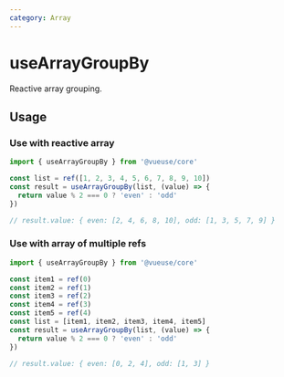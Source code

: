 ```yaml
---
category: Array
---
```


# useArrayGroupBy

Reactive array grouping.

## Usage

### Use with reactive array

```ts
import { useArrayGroupBy } from '@vueuse/core'

const list = ref([1, 2, 3, 4, 5, 6, 7, 8, 9, 10])
const result = useArrayGroupBy(list, (value) => {
  return value % 2 === 0 ? 'even' : 'odd'
})

// result.value: { even: [2, 4, 6, 8, 10], odd: [1, 3, 5, 7, 9] }
```

### Use with array of multiple refs

```ts
import { useArrayGroupBy } from '@vueuse/core'

const item1 = ref(0)
const item2 = ref(1)
const item3 = ref(2)
const item4 = ref(3)
const item5 = ref(4)
const list = [item1, item2, item3, item4, item5]
const result = useArrayGroupBy(list, (value) => {
  return value % 2 === 0 ? 'even' : 'odd'
})

// result.value: { even: [0, 2, 4], odd: [1, 3] }
```
